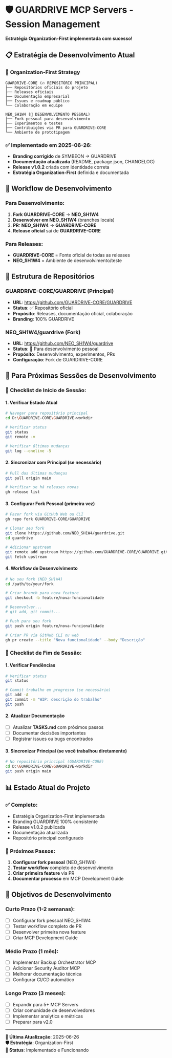 # 🛡️ GUARDRIVE MCP Servers - Session Management

**Estratégia Organization-First implementada com sucesso!**

## 📋 **Estratégia de Desenvolvimento Atual**

### 🎯 **Organization-First Strategy**

```
GUARDRIVE-CORE (🔥 REPOSITÓRIO PRINCIPAL)
├── Repositórios oficiais do projeto
├── Releases oficiais 
├── Documentação empresarial
├── Issues e roadmap público
└── Colaboração em equipe

NEO_SH1W4 (🔧 DESENVOLVIMENTO PESSOAL)
├── Fork pessoal para desenvolvimento
├── Experimentos e testes
├── Contribuições via PR para GUARDRIVE-CORE
└── Ambiente de prototipagem
```

### ✅ **Implementado em 2025-06-26:**
- **Branding corrigido** de SYMBEON → GUARDRIVE
- **Documentação atualizada** (README, package.json, CHANGELOG)
- **Release v1.0.2** criada com identidade correta
- **Estratégia Organization-First** definida e documentada

## 🔄 **Workflow de Desenvolvimento**

### **Para Desenvolvimento:**
1. **Fork GUARDRIVE-CORE** → **NEO_SH1W4**
2. **Desenvolver em NEO_SH1W4** (branches locais)
3. **PR: NEO_SH1W4** → **GUARDRIVE-CORE**
4. **Release oficial** sai de **GUARDRIVE-CORE**

### **Para Releases:**
- **GUARDRIVE-CORE** = Fonte oficial de todas as releases
- **NEO_SH1W4** = Ambiente de desenvolvimento/teste

## 📁 **Estrutura de Repositórios**

### **GUARDRIVE-CORE/GUARDRIVE (Principal)**
- **URL**: https://github.com/GUARDRIVE-CORE/GUARDRIVE
- **Status**: ✅ Repositório oficial
- **Propósito**: Releases, documentação oficial, colaboração
- **Branding**: 100% GUARDRIVE

### **NEO_SH1W4/guardrive (Fork)**
- **URL**: https://github.com/NEO_SH1W4/guardrive
- **Status**: 🔧 Para desenvolvimento pessoal
- **Propósito**: Desenvolvimento, experimentos, PRs
- **Configuração**: Fork de GUARDRIVE-CORE

## 🚀 **Para Próximas Sessões de Desenvolvimento**

### **🎯 Checklist de Início de Sessão:**

#### **1. Verificar Estado Atual**
```bash
# Navegar para repositório principal
cd D:\GUARDRIVE-CORE\GUARDRIVE-workdir

# Verificar status
git status
git remote -v

# Verificar últimas mudanças
git log --oneline -5
```

#### **2. Sincronizar com Principal (se necessário)**
```bash
# Pull das últimas mudanças
git pull origin main

# Verificar se há releases novas
gh release list
```

#### **3. Configurar Fork Pessoal (primeira vez)**
```bash
# Fazer fork via GitHub Web ou CLI
gh repo fork GUARDRIVE-CORE/GUARDRIVE

# Clonar seu fork
git clone https://github.com/NEO_SH1W4/guardrive.git
cd guardrive

# Adicionar upstream
git remote add upstream https://github.com/GUARDRIVE-CORE/GUARDRIVE.git
git fetch upstream
```

#### **4. Workflow de Desenvolvimento**
```bash
# No seu fork (NEO_SH1W4)
cd /path/to/your/fork

# Criar branch para nova feature
git checkout -b feature/nova-funcionalidade

# Desenvolver...
# git add, git commit...

# Push para seu fork
git push origin feature/nova-funcionalidade

# Criar PR via GitHub CLI ou web
gh pr create --title "Nova funcionalidade" --body "Descrição"
```

### **🎯 Checklist de Fim de Sessão:**

#### **1. Verificar Pendências**
```bash
# Verificar status
git status

# Commit trabalho em progresso (se necessário)
git add -A
git commit -m "WIP: descrição do trabalho"
git push
```

#### **2. Atualizar Documentação**
- [ ] Atualizar **TASKS.md** com próximos passos
- [ ] Documentar decisões importantes
- [ ] Registrar issues ou bugs encontrados

#### **3. Sincronizar Principal (se você trabalhou diretamente)**
```bash
# No repositório principal (GUARDRIVE-CORE)
cd D:\GUARDRIVE-CORE\GUARDRIVE-workdir
git push origin main
```

## 📊 **Estado Atual do Projeto**

### **✅ Completo:**
- Estratégia Organization-First implementada
- Branding GUARDRIVE 100% consistente
- Release v1.0.2 publicada
- Documentação atualizada
- Repositório principal configurado

### **🔄 Próximos Passos:**
1. **Configurar fork pessoal** (NEO_SH1W4)
2. **Testar workflow** completo de desenvolvimento
3. **Criar primeira feature** via PR
4. **Documentar processo** em MCP Development Guide

## 🎯 **Objetivos de Desenvolvimento**

### **Curto Prazo (1-2 semanas):**
- [ ] Configurar fork pessoal NEO_SH1W4
- [ ] Testar workflow completo de PR
- [ ] Desenvolver primeira nova feature
- [ ] Criar MCP Development Guide

### **Médio Prazo (1 mês):**
- [ ] Implementar Backup Orchestrator MCP
- [ ] Adicionar Security Auditor MCP
- [ ] Melhorar documentação técnica
- [ ] Configurar CI/CD automático

### **Longo Prazo (3 meses):**
- [ ] Expandir para 5+ MCP Servers
- [ ] Criar comunidade de desenvolvedores
- [ ] Implementar analytics e métricas
- [ ] Preparar para v2.0

---

**📅 Última Atualização**: 2025-06-26  
**🛡️ Estratégia**: Organization-First  
**🚀 Status**: Implementado e Funcionando

                                                                                                                                                                                                                                                                                                                                                                                                                                                                                                                                                                                                                                                                                                                                                                                                                                                                                                                                                                                                                                                                                                                                                                                                                                                                                                                                                                                                                                                                                                                                                                                                                                                                                                                                                                                                                                                                                                                                                                                                                                                                                                                                                                                                                                                                                                                                                                                                                                                                                                                                                                                                                                                                                                                                                                                                                                                                                                                                                                                                                                                                                                                                                                                                                                                                                                                                                                                                                                                                                                                                                                                                                                                                                                                                                                                                                                                                                                                                                                                                                                                                                                                                                                                                                                                                                                                                                                                                                                                                                                                                                                                                                                                                                                                                                                                                                                                                                                                                                                                                                                                                                                                                                                                                                                                                                                                                                                                                                                                                                                                                                                                                                                                                                                                                                                                                                                                                                                                                                                                                                                                                                                                                                                                                                                                                                                                                                                                                                                                                                                                                                                                                                                                                                                                                                                                                                                                                                                                                                                                                                                                                                                                                                                                                                                                                                                                                                                                                                                                                                                                                                                                                                                                                                                                                                                                                                                                                                                                                                                                                                                                                                                                                                                                                                                                                                                                                                                                                                                                                                                                                                                                                                                                                                                                                                                                                                                                                                                                                                                                                                                                                         